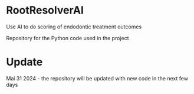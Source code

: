 # RootResolverAI
 Use AI to do scoring of endodontic  treatment outcomes
 
 Repository for the Python code used in the project

# Update
Mai 31 2024 - the repository will be updated with new code in the next few days
